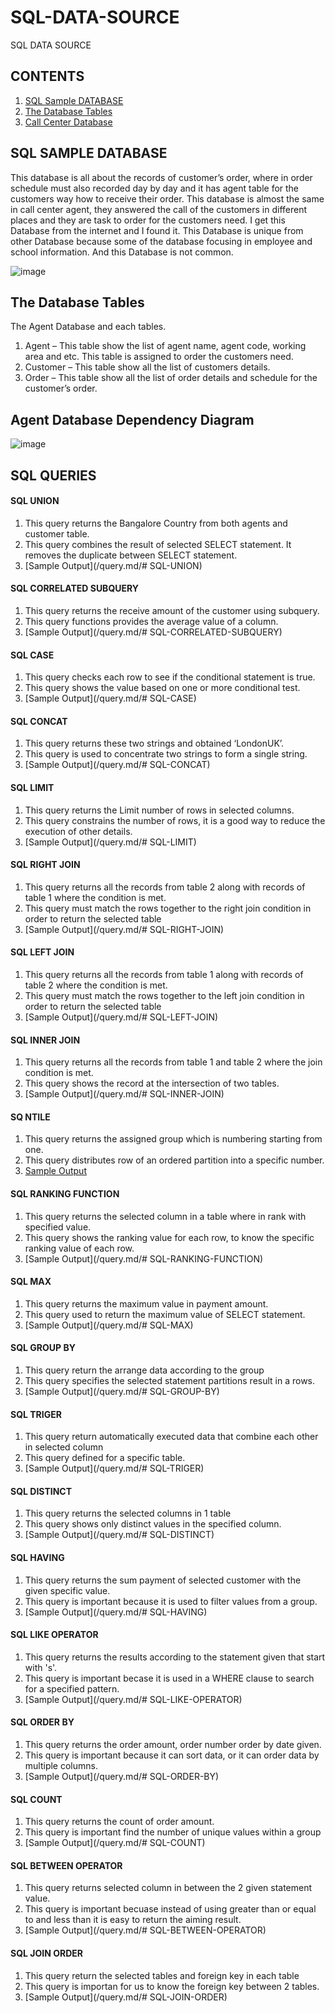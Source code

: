 # SQL-DATA-SOURCE
SQL DATA SOURCE 

## CONTENTS
 1. [SQL Sample DATABASE](https://github.com/jjati/SQL-DATA-SOURCE#sql-data-source)
 2. [The Database Tables]()
 3. [Call Center Database]()
 








## SQL SAMPLE DATABASE
This database is all about the records of customer’s order, where in order schedule must also recorded day by day and it has agent table for the customers way how to receive their order. This database is almost the same in call center agent, they answered the call of the customers in different places and they are task to order for the customers need. I get this Database from the internet and I found it. This Database is unique from other Database because some of the database focusing in employee and school information. And this Database is not common. 

![image](https://user-images.githubusercontent.com/73151103/103191378-c0b63300-48a2-11eb-9d14-e4a5d1787fca.png)

##  The Database Tables
 
 The Agent Database and each tables.
   1.  Agent – This table show the list of agent name, agent code, working area and etc. This table is assigned to order the customers need. 
   2.  Customer – This table show all the list of customers details.
   3.  Order – This table show all the list of order details and schedule for the customer’s order.
 
## Agent Database Dependency Diagram

![image](https://user-images.githubusercontent.com/73151103/103329207-c1c59c80-4a29-11eb-8bf6-723beb187618.png)

## SQL QUERIES

#### SQL UNION
  1. This query returns the Bangalore Country from both agents and customer table.
  2. This query combines the result of selected SELECT statement. It removes the duplicate
      between SELECT statement. 
  3. [Sample Output](/query.md/# SQL-UNION)
#### SQL CORRELATED SUBQUERY
  1. This query returns the receive amount of the customer using subquery.
  2. This query functions provides the average value of a column.
  3. [Sample Output](/query.md/# SQL-CORRELATED-SUBQUERY) 
#### SQL CASE
  1. This query checks each row to see if the conditional statement is true.
  2. This query shows the value based on one or more conditional test.
  3. [Sample Output](/query.md/# SQL-CASE) 
#### SQL CONCAT 
  1. This query returns these two strings and obtained ‘LondonUK’.
  2. This query is used to concentrate two strings to form a single string. 
  3. [Sample Output](/query.md/# SQL-CONCAT)
#### SQL LIMIT 
  1. This query returns the Limit number of rows in selected columns.
  2. This query constrains the number of rows, it is a good way to reduce the execution of other details.
  3. [Sample Output](/query.md/# SQL-LIMIT)
#### SQL RIGHT JOIN
  1. This query returns all the records from table 2 along with records of table 1 where the condition is met.
  2. This query must match the rows together to the right join condition in order to return the selected table 
  3. [Sample Output](/query.md/# SQL-RIGHT-JOIN)
#### SQL LEFT JOIN
  1. This query returns all the records from table 1 along with records of table 2 where the condition is met.
  2. This query must match the rows together to the left join condition in order to return the selected table
  3. [Sample Output](/query.md/# SQL-LEFT-JOIN)
#### SQL INNER JOIN 
  1. This query returns all the records from table 1 and table 2 where the join condition is met.
  2. This query shows the record at the intersection of two tables.
  3. [Sample Output](/query.md/# SQL-INNER-JOIN)
#### SQ NTILE
  1. This query returns the assigned group which is numbering starting from one.
  2. This query distributes row of an ordered partition into a specific number.
  3. [Sample Output](/query.md/#SQL-NTILE)
#### SQL RANKING FUNCTION
  1. This query returns the selected column in a table where in rank with specified value.
  2. This query shows the ranking value for each row, to know the specific ranking value of each row.
  3. [Sample Output](/query.md/# SQL-RANKING-FUNCTION)
#### SQL MAX
  1. This query returns the maximum value in payment amount.
  2. This query used to return the maximum value of SELECT statement.
  3. [Sample Output](/query.md/# SQL-MAX)
#### SQL GROUP BY
  1. This query return the arrange data according to the group
  2. This query specifies the selected statement partitions result in a rows.
  3. [Sample Output](/query.md/# SQL-GROUP-BY)
#### SQL TRIGER
  1. This query return automatically executed data that combine each other in selected column 
  2. This query defined for a specific table.
  3. [Sample Output](/query.md/# SQL-TRIGER)
#### SQL DISTINCT
  1. This query returns the selected columns in 1 table
  2. This query shows only distinct values in the specified column.
  3. [Sample Output](/query.md/# SQL-DISTINCT)
#### SQL HAVING
  1. This query returns the sum payment of selected customer with the given specific value.
  2. This query is important because it is used to filter values from a group.
  3. [Sample Output](/query.md/# SQL-HAVING)
#### SQL LIKE OPERATOR
  1. This query returns the results according to the statement given that start with 's'.
  2. This query is important becase it is used in a WHERE clause to search for a specified pattern. 
  3. [Sample Output](/query.md/# SQL-LIKE-OPERATOR)
#### SQL ORDER BY
  1. This query returns the order amount, order number order by date given. 
  2. This query is important because it can sort data, or it can order data by multiple columns.
  3. [Sample Output](/query.md/# SQL-ORDER-BY)
#### SQL COUNT
  1. This query returns the count of order amount.
  2. This query is important find the number of unique values within a group
  3. [Sample Output](/query.md/# SQL-COUNT)
#### SQL BETWEEN OPERATOR
  1. This query returns selected column in between the 2 given statement value. 
  2. This query is important becuase instead of using greater than or equal to and less than it is easy to return the aiming result.
  3. [Sample Output](/query.md/# SQL-BETWEEN-OPERATOR)
#### SQL JOIN ORDER
  1. This query return the selected tables and foreign key in each table 
  2. This query is importan for us to know the foreign key between 2 tables.
  3. [Sample Output](/query.md/# SQL-JOIN-ORDER)
  


